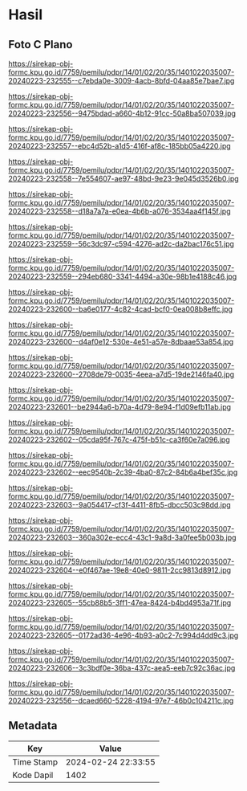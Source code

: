 # Hasil

## Foto C Plano

https://sirekap-obj-formc.kpu.go.id/7759/pemilu/pdpr/14/01/02/20/35/1401022035007-20240223-232555--c7ebda0e-3009-4acb-8bfd-04aa85e7bae7.jpg

https://sirekap-obj-formc.kpu.go.id/7759/pemilu/pdpr/14/01/02/20/35/1401022035007-20240223-232556--9475bdad-a660-4b12-91cc-50a8ba507039.jpg

https://sirekap-obj-formc.kpu.go.id/7759/pemilu/pdpr/14/01/02/20/35/1401022035007-20240223-232557--ebc4d52b-a1d5-416f-af8c-185bb05a4220.jpg

https://sirekap-obj-formc.kpu.go.id/7759/pemilu/pdpr/14/01/02/20/35/1401022035007-20240223-232558--7e554607-ae97-48bd-9e23-9e045d3526b0.jpg

https://sirekap-obj-formc.kpu.go.id/7759/pemilu/pdpr/14/01/02/20/35/1401022035007-20240223-232558--d18a7a7a-e0ea-4b6b-a076-3534aa4f145f.jpg

https://sirekap-obj-formc.kpu.go.id/7759/pemilu/pdpr/14/01/02/20/35/1401022035007-20240223-232559--56c3dc97-c594-4276-ad2c-da2bac176c51.jpg

https://sirekap-obj-formc.kpu.go.id/7759/pemilu/pdpr/14/01/02/20/35/1401022035007-20240223-232559--294eb680-3341-4494-a30e-98b1e4188c46.jpg

https://sirekap-obj-formc.kpu.go.id/7759/pemilu/pdpr/14/01/02/20/35/1401022035007-20240223-232600--ba6e0177-4c82-4cad-bcf0-0ea008b8effc.jpg

https://sirekap-obj-formc.kpu.go.id/7759/pemilu/pdpr/14/01/02/20/35/1401022035007-20240223-232600--d4af0e12-530e-4e51-a57e-8dbaae53a854.jpg

https://sirekap-obj-formc.kpu.go.id/7759/pemilu/pdpr/14/01/02/20/35/1401022035007-20240223-232600--2708de79-0035-4eea-a7d5-19de2146fa40.jpg

https://sirekap-obj-formc.kpu.go.id/7759/pemilu/pdpr/14/01/02/20/35/1401022035007-20240223-232601--be2944a6-b70a-4d79-8e94-f1d09efb11ab.jpg

https://sirekap-obj-formc.kpu.go.id/7759/pemilu/pdpr/14/01/02/20/35/1401022035007-20240223-232602--05cda95f-767c-475f-b51c-ca3f60e7a096.jpg

https://sirekap-obj-formc.kpu.go.id/7759/pemilu/pdpr/14/01/02/20/35/1401022035007-20240223-232602--eec9540b-2c39-4ba0-87c2-84b6a4bef35c.jpg

https://sirekap-obj-formc.kpu.go.id/7759/pemilu/pdpr/14/01/02/20/35/1401022035007-20240223-232603--9a054417-cf3f-4411-8fb5-dbcc503c98dd.jpg

https://sirekap-obj-formc.kpu.go.id/7759/pemilu/pdpr/14/01/02/20/35/1401022035007-20240223-232603--360a302e-ecc4-43c1-9a8d-3a0fee5b003b.jpg

https://sirekap-obj-formc.kpu.go.id/7759/pemilu/pdpr/14/01/02/20/35/1401022035007-20240223-232604--e0f467ae-19e8-40e0-9811-2cc9813d8912.jpg

https://sirekap-obj-formc.kpu.go.id/7759/pemilu/pdpr/14/01/02/20/35/1401022035007-20240223-232605--55cb88b5-3ff1-47ea-8424-b4bd4953a71f.jpg

https://sirekap-obj-formc.kpu.go.id/7759/pemilu/pdpr/14/01/02/20/35/1401022035007-20240223-232605--0172ad36-4e96-4b93-a0c2-7c994d4dd9c3.jpg

https://sirekap-obj-formc.kpu.go.id/7759/pemilu/pdpr/14/01/02/20/35/1401022035007-20240223-232606--3c3bdf0e-36ba-437c-aea5-eeb7c92c36ac.jpg

https://sirekap-obj-formc.kpu.go.id/7759/pemilu/pdpr/14/01/02/20/35/1401022035007-20240223-232556--dcaed660-5228-4194-97e7-46b0c104211c.jpg


## Metadata

| Key        | Value               |
| ---------- | ------------------- |
| Time Stamp | 2024-02-24 22:33:55 |
| Kode Dapil | 1402                |



